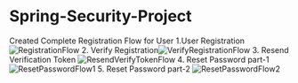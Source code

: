 # Spring-Security-Project
Created Complete Registration Flow for User
1.User Registration ![RegistrationFlow](https://user-images.githubusercontent.com/87779175/206195546-6615ca6f-6552-4559-a837-a942dc9292a0.JPG)
2. Verify Registration![VerifyRegistrationFlow](https://user-images.githubusercontent.com/87779175/206195679-0581e2b0-126f-47d2-9fa3-dc37d0402b18.JPG)
3. Resend Verification Token ![ResendVerifyTokenFlow](https://user-images.githubusercontent.com/87779175/206195946-dbafda97-b606-45e1-a6cb-9a0caaef6bb1.JPG)
4. Reset Password part-1 ![ResetPasswordFlow1](https://user-images.githubusercontent.com/87779175/206196024-3e8bf969-45fa-41ef-96b6-01eacd3c61be.JPG)
5. Reset Password part-2 ![ResetPasswordFlow2](https://user-images.githubusercontent.com/87779175/206196090-36a5979c-04ad-4c3f-b2ac-81d8db5b09c2.JPG)

